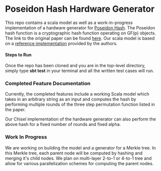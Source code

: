 Poseidon Hash Hardware Generator
=======================
 This repo contains a scala model as well as a work-in-progress implementation of a hardware generator for [Poseidon Hash](https://www.poseidon-hash.info/). The Poseidon hash function is a cryptographic hash function operating on GF(p) objects. The link to the original paper can be found [here](https://eprint.iacr.org/2019/458.pdf). Our scala model is based on a [reference implementation](https://extgit.iaik.tugraz.at/krypto/hadeshash/-/blob/master/code/poseidonperm_x5_254_3.sage) provided by the authors.

#### Steps to Run

Once the repo has been cloned and you are in the top-level directory, simply type **sbt test** in your terminal and all the written test cases will run. 

### Completed Feature Documentation
Currently, the completed features include a working Scala model which takes in an arbitrary string as an input
and computes the hash by performing multiple rounds of the three step permutation function listed in the paper.

Our Chisel implementation of the hardware generator can also perform the above hash for a fixed number of rounds and fixed alpha. 

### Work In Progress
We are working on building the model and a generator for a Merkle tree. In this Merkle tree, each parent node will be computed by hashing 
and merging it's child nodes. We plan on multi-layer 2-to-1 or 4-to-1 tree and allow for various parallelization schemes for computing the 
parent nodes.
